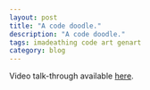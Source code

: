 ```yaml
---
layout: post
title: "A code doodle."
description: "A code doodle."
tags: imadeathing code art genart
category: blog
---
```


Video talk-through available [here](https://www.youtube.com/watch?v=wsC0j5DH7QQ).

<canvas id="canvas" style="width:100%; height: 100%"></canvas>

<script>
var canvas = document.getElementById('canvas');
canvas.height = window.innerHeight;
canvas.width = window.innerWidth;
var ctx = canvas.getContext('2d');

var animate = null;

function stop() {
  animate = false;
}

function start() {
  animate = true;

  var spacing = 20;
  var numOfLines = canvas.height / spacing;

  var startOffset = spacing / 2;
  var quarter = (canvas.width - spacing) / 4;

  ctx.lineWidth = 10;

  var isInViewport = function isInViewport(elem) {
    var bounding = elem.getBoundingClientRect();
    //  If the bottom is in view but the top isn't then it's visible
    return bounding.bottom >= 0 && bounding.bottom <= (window.innerHeight || document.documentElement.clientHeight) || bounding.top >= 0 && bounding.top <= (window.innerHeight || document.documentElement.clientHeight);
  };

  function line(diff, n, hue) {

    var p = Math.random() * 100

    for (let y = 0; y < numOfLines; y++) {

      // yDiv will be a value between 0 and 1 (from first row to last)
      var yDiv = y / numOfLines;

      // Math.sin((Math.PI / 180) * degrees) => 0,0 90,1 180,0 270,-1, 360,0
      // so we get a value which fluctuates between 1 and -1

      var firstYShift = Math.sin(yDiv * Math.PI * 6) * (Math.sin(diff * n * 2) * 31);
      var secondYShift = Math.sin(yDiv * Math.PI * 5) * (Math.sin(diff * n * 4) * 37);
      var thirdYShift = Math.sin(yDiv * Math.PI * 4) * (Math.sin(diff * n * 6) * 43);
      var firstXShift = Math.sin(yDiv * Math.PI * 3) * (Math.sin(diff * n * 8) * 77);
      var secondXShift = Math.sin(yDiv * Math.PI * 2) * (Math.sin(diff * n * 10) * 91);
      var thirdXShift = Math.sin(yDiv * Math.PI) * (Math.sin(diff * n * 12) * 101);

      ctx.strokeStyle = 'hsla(' + hue + ', 100%, 50%, 0.4)';
      ctx.beginPath();
      ctx.moveTo(startOffset, y * spacing + startOffset);
      ctx.lineTo(startOffset + quarter + firstXShift, y * spacing + startOffset + firstYShift);
      ctx.lineTo(startOffset + quarter * 2 + secondXShift, y * spacing + startOffset + secondYShift);
      ctx.lineTo(startOffset + quarter * 3 + thirdXShift, y * spacing + startOffset + thirdYShift);
      ctx.lineTo(canvas.width - startOffset, y * spacing + startOffset);
      ctx.stroke();
    }
  }

  var counter = 0;
  var hue1 = 0;
  var hue2 = 0;

  function step() {
    if (!animate) return;
    if (!isInViewport(canvas)) return;
    ctx.clearRect(0, 0, canvas.width, canvas.height);

    counter++;

    line(counter, 0.001, hue1);

    line(counter * 2, 0.0001, hue2);

    hue1 += 1;
    hue2 += 0.1;

    window.requestAnimationFrame(step);
  }

  window.requestAnimationFrame(step);
};

window.addEventListener('resize', function () {
  canvas.width = window.innerWidth;
  canvas.height = window.innerHeight;
  stop();
  start();
});

start();
</script>
